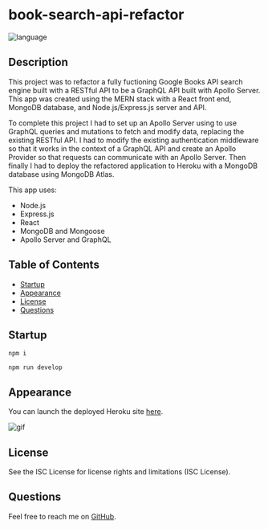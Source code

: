 # book-search-api-refactor

![language](https://img.shields.io/github/languages/top/struelensc/book-search-api-refactor?style=flat-square)

## Description

This project was to refactor a fully fuctioning Google Books API search engine built with a RESTful API to be a GraphQL API built with Apollo Server. This app was created using the MERN stack with a React front end, MongoDB database, and Node.js/Express.js server and API.

To complete this project I had to set up an Apollo Server using to use GraphQL queries and mutations to fetch and modify data, replacing the existing RESTful API. I had to modify the existing authentication middleware so that it works in the context of a GraphQL API and create an Apollo Provider so that requests can communicate with an Apollo Server. Then finally I had to deploy the refactored application to Heroku with a MongoDB database using MongoDB Atlas.

This app uses:

- Node.js
- Express.js
- React
- MongoDB and Mongoose
- Apollo Server and GraphQL

## Table of Contents

- [Startup](#startup)
- [Appearance](#appearance)
- [License](#license)
- [Questions](#questions)

## Startup

`npm i`

`npm run develop`

## Appearance

You can launch the deployed Heroku site [here](https://book-search-api-refactor.herokuapp.com/).

![gif](./demo.gif)

## License

See the ISC License for license rights and limitations (ISC License).

## Questions

Feel free to reach me on [GitHub](https://github.com/struelensc).
